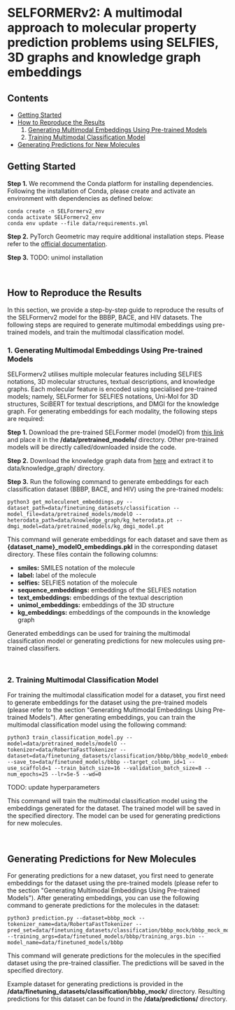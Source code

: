 # SELFORMERv2: A multimodal approach to molecular property prediction problems using SELFIES, 3D graphs and knowledge graph embeddings

## Contents
- [Getting Started](#getting-started)
- [How to Reproduce the Results](#how-to-reproduce-the-results)
    1. [Generating Multimodal Embeddings Using Pre-trained Models](#1-generating-multimodal-embeddings-using-pre-trained-models)
    2. [Training Multimodal Classification Model](#training-multimodal-classification-model)
- [Generating Predictions for New Molecules](#generating-predictions-for-new-molecules)

## Getting Started
**Step 1.** We recommend the Conda platform for installing dependencies. Following the installation of Conda, please create and activate an environment with dependencies as defined below:

```
conda create -n SELFormerv2_env
conda activate SELFormerv2_env
conda env update --file data/requirements.yml
```

**Step 2.** PyTorch Geometric may require additional installation steps. Please refer to the [official documentation](https://pytorch-geometric.readthedocs.io/en/latest/notes/installation.html).

**Step 3.** TODO: unimol installation

<br/>

## How to Reproduce the Results

In this section, we provide a step-by-step guide to reproduce the results of the SELFormerv2 model for the BBBP, BACE, and HIV datasets. The following steps are required to generate multimodal embeddings using pre-trained models, and train the multimodal classification model.

### 1. Generating Multimodal Embeddings Using Pre-trained Models

SELFormerv2 utilises multiple molecular features including SELFIES notations, 3D molecular structures, textual descriptions, and knowledge graphs. Each molecular feature is encoded using specialised pre-trained models; namely, SELFormer for SELFIES notations, Uni-Mol for 3D structures, SciBERT for textual descriptions, and DMGI for the knowledge graph. For generating embeddings for each modality, the following steps are required:

**Step 1.** Download the pre-trained SELFormer model (modelO) from [this link](https://drive.google.com/file/d/1zuVAKXCMc-HZHQo9y3Hu5zmQy51FGduI/view?usp=sharing) and place it in the **/data/pretrained_models/** directory. Other pre-trained models will be directly called/downloaded inside the code.

**Step 2.** Download the knowledge graph data from [here](https://drive.google.com/file/d/1u8kg7uzQ-q-osxIvrbJeAsFAbes1TmDF/view?usp=share_link) and extract it to data/knowledge_graph/ directory.

**Step 3.** Run the following command to generate embeddings for each classification dataset (BBBP, BACE, and HIV) using the pre-trained models:

```
python3 get_moleculenet_embeddings.py --dataset_path=data/finetuning_datasets/classification --model_file=data/pretrained_models/modelO --heterodata_path=data/knowledge_graph/kg_heterodata.pt --dmgi_model=data/pretrained_models/kg_dmgi_model.pt
```

This command will generate embeddings for each dataset and save them as **{dataset_name}_modelO_embeddings.pkl** in the corresponding dataset directory. These files contain the following columns:
- **smiles:** SMILES notation of the molecule
- **label:** label of the molecule
- **selfies:** SELFIES notation of the molecule
- **sequence_embeddings:** embeddings of the SELFIES notation
- **text_embeddings:** embeddings of the textual description
- **unimol_embeddings:** embeddings of the 3D structure
- **kg_embeddings:** embeddings of the compounds in the knowledge graph

Generated embeddings can be used for training the multimodal classification model or generating predictions for new molecules using pre-trained classifiers.

<br/>

### 2. Training Multimodal Classification Model
For training the multimodal classification model for a dataset, you first need to generate embeddings for the dataset using the pre-trained models (please refer to the section "Generating Multimodal Embeddings Using Pre-trained Models"). After generating embeddings, you can train the multimodal classification model using the following command:

```
python3 train_classification_model.py --model=data/pretrained_models/modelO --tokenizer=data/RobertaFastTokenizer --dataset=data/finetuning_datasets/classification/bbbp/bbbp_modelO_embeddings.pkl --save_to=data/finetuned_models/bbbp --target_column_id=1 --use_scaffold=1 --train_batch_size=16 --validation_batch_size=8 --num_epochs=25 --lr=5e-5 --wd=0
```

TODO: update hyperparameters

This command will train the multimodal classification model using the embeddings generated for the dataset. The trained model will be saved in the specified directory. The model can be used for generating predictions for new molecules.

<br/>

## Generating Predictions for New Molecules
For generating predictions for a new dataset, you first need to generate embeddings for the dataset using the pre-trained models (please refer to the section "Generating Multimodal Embeddings Using Pre-trained Models"). After generating embeddings, you can use the following command to generate predictions for the molecules in the dataset:

```
python3 prediction.py --dataset=bbbp_mock --tokenizer_name=data/RobertaFastTokenizer --pred_set=data/finetuning_datasets/classification/bbbp_mock/bbbp_mock_modelO_embeddings.pkl --training_args=data/finetuned_models/bbbp/training_args.bin --model_name=data/finetuned_models/bbbp
```
This command will generate predictions for the molecules in the specified dataset using the pre-trained classifier. The predictions will be saved in the specified directory. 

Example dataset for generating predictions is provided in the **/data/finetuning_datasets/classification/bbbp_mock/** directory. Resulting predictions for this dataset can be found in the **/data/predictions/** directory.
